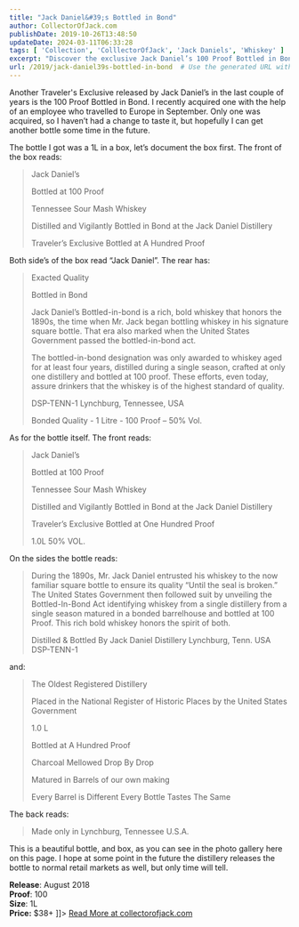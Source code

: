 ```yaml
---
title: "Jack Daniel&#39;s Bottled in Bond"
author: CollectorOfJack.com
publishDate: 2019-10-26T13:48:50
updateDate: 2024-03-11T06:33:28
tags: [ 'Collection', 'ColllectorOfJack', 'Jack Daniels', 'Whiskey' ]
excerpt: "Discover the exclusive Jack Daniel’s 100 Proof Bottled in Bond, a tribute to tradition and quality. Learn more about this rare find at collectorofjack.com."
url: /2019/jack-daniel39s-bottled-in-bond  # Use the generated URL with year
---
```

<![CDATA[<p>Another Traveler's Exclusive released by Jack Daniel’s in the last couple of years is the 100 Proof Bottled in Bond. I recently acquired one with the help of an employee who travelled to Europe in September. Only one was acquired, so I haven’t had a change to taste it, but hopefully I can get another bottle some time in the future.</p><p>The bottle I got was a 1L in a box, let’s document the box first. The front of the box reads:</p><blockquote><p>Jack Daniel’s </p><p>Bottled at 100 Proof</p><p>Tennessee Sour Mash Whiskey</p><p>Distilled and Vigilantly Bottled in Bond at the Jack Daniel Distillery</p><p>Traveler’s Exclusive Bottled at A Hundred Proof</p></blockquote><p>Both side’s of the box read “Jack Daniel”. The rear has:</p><blockquote><p>Exacted Quality</p><p>Bottled in Bond</p><p>Jack Daniel’s Bottled-in-bond is a rich, bold whiskey that honors the 1890s, the time when Mr. Jack began bottling whiskey in his signature square bottle. That era also marked when the United States Government passed the bottled-in-bond act.</p><p>The bottled-in-bond designation was only awarded to whiskey aged for at least four years, distilled during a single season, crafted at only one distillery and bottled at 100 proof. These efforts, even today, assure drinkers that the whiskey is of the highest standard of quality.</p><p>DSP-TENN-1 Lynchburg, Tennessee, USA</p><p>Bonded Quality - 1 Litre - 100 Proof – 50% Vol.</p></blockquote><p>As for the bottle itself. The front reads:</p><blockquote><p>Jack Daniel’s </p><p>Bottled at 100 Proof</p><p>Tennessee Sour Mash Whiskey</p><p>Distilled and Vigilantly Bottled in Bond at the Jack Daniel Distillery</p><p>Traveler’s Exclusive Bottled at One Hundred Proof</p><p>1.0L 50% VOL.</p></blockquote><p>On the sides the bottle reads:</p><blockquote><p>During the 1890s, Mr. Jack Daniel entrusted his whiskey to the now familiar square bottle to ensure its quality “Until the seal is broken.” The United States Government then followed suit by unveiling the Bottled-In-Bond Act identifying whiskey from a single distillery from a single season matured in a bonded barrelhouse and bottled at 100 Proof. This rich bold whiskey honors the spirit of both.</p><p>Distilled &amp; Bottled By Jack Daniel Distillery Lynchburg, Tenn. USA DSP-TENN-1</p></blockquote><p>and:</p><blockquote><p>The Oldest Registered Distillery</p><p>Placed in the National Register of Historic Places by the United States Government</p><p>1.0 L</p><p>Bottled at A Hundred Proof</p><p>Charcoal Mellowed Drop By Drop</p><p>Matured in Barrels of our own making</p><p>Every Barrel is Different Every Bottle Tastes The Same</p></blockquote><p>The back reads:</p><blockquote><p>Made only in Lynchburg, Tennessee U.S.A.</p></blockquote><p>This is a beautiful bottle, and box, as you can see in the photo gallery here on this page. I hope at some point in the future the distillery releases the bottle to normal retail markets as well, but only time will tell.</p><p><strong>Release</strong>: August 2018<br /><strong>Proof</strong>: 100<br /><strong>Size</strong>: 1L<br /><strong>Price:</strong> $38+ ]]> <a href="https://collectorofjack.com/BottledInBond">Read More at collectorofjack.com</a>

